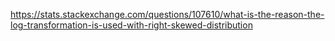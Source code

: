 https://stats.stackexchange.com/questions/107610/what-is-the-reason-the-log-transformation-is-used-with-right-skewed-distribution